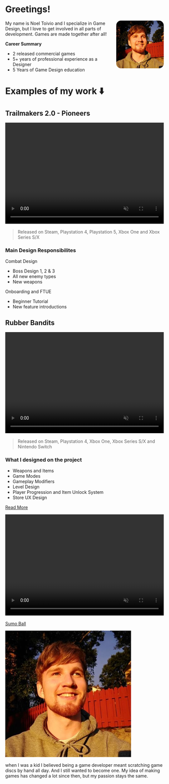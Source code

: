 

# Greetings!

<img src="noeltoivio.jpg" alt="Image of Noel Toivio" width="30%" height="" style="float:right; border-radius: 10%; margin: 0 0 15px 15px;">

My name is Noel Toivio and I specialize in Game Design, but I love to get involved in all parts of development. Games are made together after all!

**Career Summary**
- 2 released commercial games
- 5+ years of professional experience as a Designer
- 5 Years of Game Design education

# Examples of my work ⬇️

## Trailmakers 2.0 - Pioneers

<video muted="" autoplay="" controls="" loop="" height="320px" style="max-width:100%;">
    <source src="TrailmakersPioneers_Trailer.mp4" type="video/mp4">
</video>

> Released on Steam, Playstation 4, Playstation 5, Xbox One and Xbox Series S/X

### Main Design Responsibilites
Combat Design
- Boss Design 1, 2 & 3
- All new enemy types
- New weapons

Onboarding and FTUE
- Beginner Tutorial
- New feature introductions

## Rubber Bandits

<video muted="" autoplay="" controls="" loop="" height="320px" style="max-width:100%;">
    <source src="RubberBandits_Trailer.mp4" type="video/mp4">
</video>

> Released on Steam, Playstation 4, Xbox One, Xbox Series S/X and Nintendo Switch

### What I designed on the project
- Weapons and Items
- Game Modes
- Gameplay Modifiers
- Level Design
- Player Progression and Item Unlock System
- Store UX Design


<a href="https://github.com/pages-themes/minimal" class="btn">Read More</a>

<video muted="" autoplay="" controls="" loop="" height="320px" style="max-width:100%;">
    <source src="sumoball_action.mp4" type="video/mp4">
</video>


[Sumo Ball](sumo_ball.md)

![Picture of Noel Toivio](noeltoivio.jpg)

when I was a kid I believed being a game developer meant scratching game discs by hand all day. And I still wanted to become one.
My idea of making games has changed a lot since then, but my passion stays the same.
